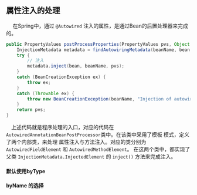 ## 属性注入的处理
&ensp;&ensp; 在Spring中，通过 `@Autowired` 注入的属性，是通过Bean的后置处理器来完成的。
```java
public PropertyValues postProcessProperties(PropertyValues pvs, Object bean, String beanName) {
    InjectionMetadata metadata = findAutowiringMetadata(beanName, bean.getClass(), pvs);
    try {
        // 注入
        metadata.inject(bean, beanName, pvs);
    }
    catch (BeanCreationException ex) {
        throw ex;
    }
    catch (Throwable ex) {
        throw new BeanCreationException(beanName, "Injection of autowired dependencies failed", ex);
    }
    return pvs;
}
```
&ensp;&ensp;上述代码就是程序处理的入口，对应的代码在 `AutowiredAnnotationBeanPostProcessor`类中。在该类中采用了模板
模式，定义了两个内部类，来处理 属性注入与方法注入。对应的类分别为 `AutowiredFieldElement` 和 `AutowiredMethodElement`。
在这两个类中，都实现了父类 `InjectionMetadata.InjectedElement` 的 `inject()` 方法来完成注入。


#### 默认使用byType 

#### byName 的选择